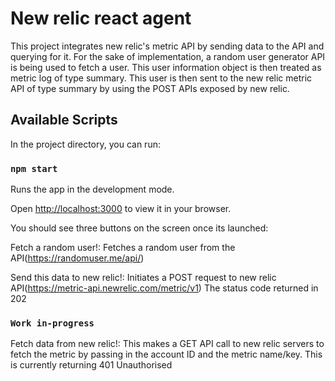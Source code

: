 # New relic react agent

This project integrates new relic's metric API by sending data to the API and querying for it.
For the sake of implementation, a random user generator API is being used to fetch a user.
This user information object is then treated as metric log of type summary.
This user is then sent to the new relic metric API of type summary by using the POST APIs exposed by new relic.

## Available Scripts

In the project directory, you can run:

### `npm start`

Runs the app in the development mode.

Open [http://localhost:3000](http://localhost:3000) to view it in your browser.

You should see three buttons on the screen once its launched:

Fetch a random user!: Fetches a random user from the API(https://randomuser.me/api/)

Send this data to new relic!: Initiates a POST request 
to new relic API(https://metric-api.newrelic.com/metric/v1)
The status code returned in 202


### `Work in-progress`
Fetch data from new relic!: This makes a GET API call to new relic servers to fetch the metric by passing in
the account ID and the metric name/key.
This is currently returning 401 Unauthorised
